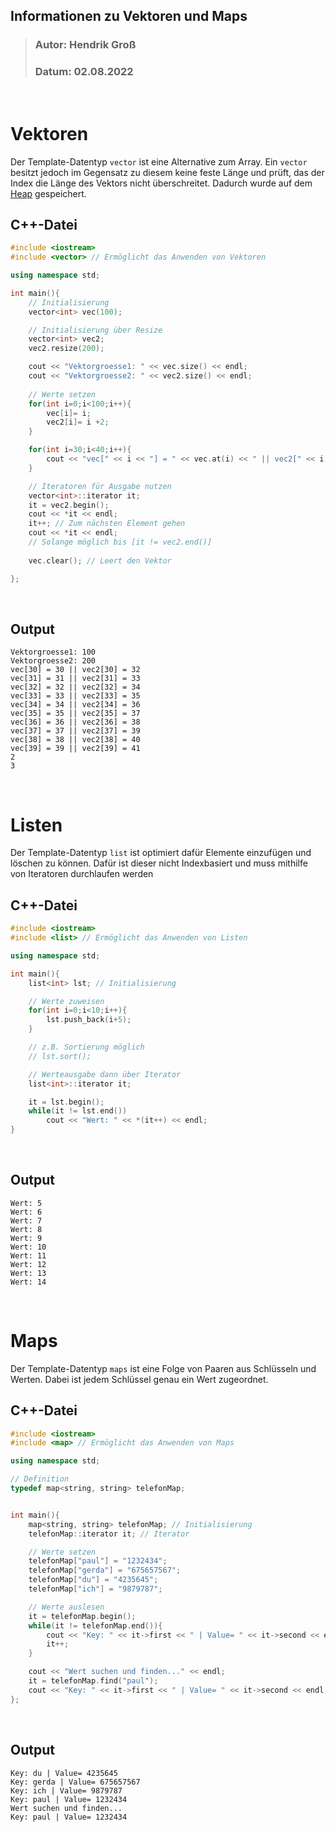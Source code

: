 ## Informationen zu Vektoren und Maps
>### Autor: Hendrik Groß
>### Datum: 02.08.2022
<br>

# Vektoren
Der Template-Datentyp `vector` ist eine Alternative zum Array. Ein `vector` besitzt jedoch im Gegensatz zu diesem keine feste Länge und prüft, das der Index die Länge des Vektors nicht überschreitet. Dadurch wurde auf dem [Heap](/Informationen/HeapStack.md) gespeichert.

## C++-Datei
```cpp
#include <iostream>
#include <vector> // Ermöglicht das Anwenden von Vektoren

using namespace std;

int main(){
    // Initialisierung
    vector<int> vec(100); 

    // Initialisierung über Resize
    vector<int> vec2;
    vec2.resize(200);

    cout << "Vektorgroesse1: " << vec.size() << endl;
    cout << "Vektorgroesse2: " << vec2.size() << endl;
    
    // Werte setzen
    for(int i=0;i<100;i++){
        vec[i]= i;
        vec2[i]= i +2; 
    }

    for(int i=30;i<40;i++){
        cout << "vec[" << i << "] = " << vec.at(i) << " || vec2[" << i << "] = " << vec2[i]  << endl;
    }

    // Iteratoren für Ausgabe nutzen
    vector<int>::iterator it;
    it = vec2.begin();
    cout << *it << endl; 
    it++; // Zum nächsten Element gehen
    cout << *it << endl; 
    // Solange möglich bis [it != vec2.end()]
    
    vec.clear(); // Leert den Vektor

};
```
<br>

## Output
```
Vektorgroesse1: 100
Vektorgroesse2: 200
vec[30] = 30 || vec2[30] = 32
vec[31] = 31 || vec2[31] = 33
vec[32] = 32 || vec2[32] = 34
vec[33] = 33 || vec2[33] = 35
vec[34] = 34 || vec2[34] = 36
vec[35] = 35 || vec2[35] = 37
vec[36] = 36 || vec2[36] = 38
vec[37] = 37 || vec2[37] = 39
vec[38] = 38 || vec2[38] = 40
vec[39] = 39 || vec2[39] = 41
2
3
```
<br>

# Listen
Der Template-Datentyp `list` ist optimiert dafür Elemente einzufügen und löschen zu können. Dafür ist dieser nicht Indexbasiert und muss mithilfe von Iteratoren durchlaufen werden 

## C++-Datei
```cpp
#include <iostream>
#include <list> // Ermöglicht das Anwenden von Listen

using namespace std;

int main(){
    list<int> lst; // Initialisierung

    // Werte zuweisen
    for(int i=0;i<10;i++){
        lst.push_back(i+5);
    }

    // z.B. Sortierung möglich 
    // lst.sort();

    // Werteausgabe dann über Iterator
    list<int>::iterator it;

    it = lst.begin();
    while(it != lst.end())
        cout << "Wert: " << *(it++) << endl; 
}
```
<br>

## Output
```
Wert: 5
Wert: 6
Wert: 7
Wert: 8
Wert: 9
Wert: 10
Wert: 11
Wert: 12
Wert: 13
Wert: 14
```
<br>

# Maps
Der Template-Datentyp `maps` ist eine Folge von Paaren aus Schlüsseln und Werten. Dabei ist jedem Schlüssel genau ein Wert zugeordnet. 

## C++-Datei
```cpp
#include <iostream>
#include <map> // Ermöglicht das Anwenden von Maps

using namespace std;

// Definition
typedef map<string, string> telefonMap;


int main(){
    map<string, string> telefonMap; // Initialisierung
    telefonMap::iterator it; // Iterator

    // Werte setzen
    telefonMap["paul"] = "1232434";
    telefonMap["gerda"] = "675657567";
    telefonMap["du"] = "4235645";
    telefonMap["ich"] = "9879787";

    // Werte auslesen
    it = telefonMap.begin();
    while(it != telefonMap.end()){
        cout << "Key: " << it->first << " | Value= " << it->second << endl;
        it++;
    }

    cout << "Wert suchen und finden..." << endl;
    it = telefonMap.find("paul");
    cout << "Key: " << it->first << " | Value= " << it->second << endl;
};
```
<br>

## Output
```
Key: du | Value= 4235645
Key: gerda | Value= 675657567
Key: ich | Value= 9879787
Key: paul | Value= 1232434
Wert suchen und finden...
Key: paul | Value= 1232434
```
<br>